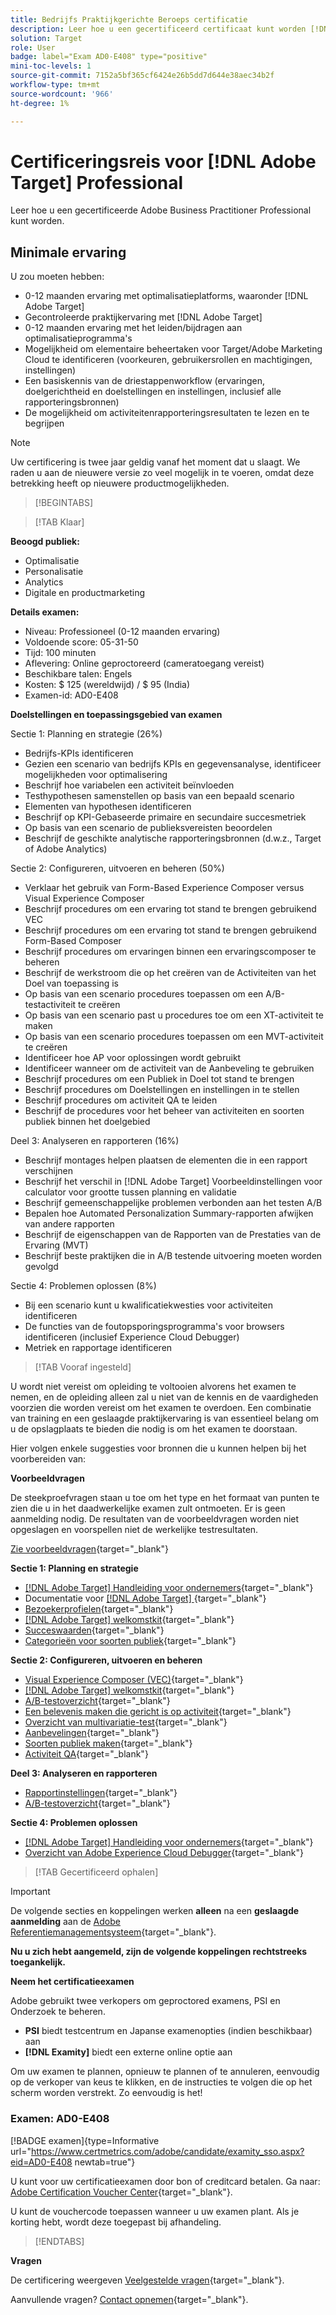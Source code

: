 ```yaml
---
title: Bedrijfs Praktijkgerichte Beroeps certificatie
description: Leer hoe u een gecertificeerd certificaat kunt worden [!DNL Adobe Target] Zakelijke beroepsbeoefenaar.
solution: Target
role: User
badge: label="Exam AD0-E408" type="positive"
mini-toc-levels: 1
source-git-commit: 7152a5bf365cf6424e26b5dd7d644e38aec34b2f
workflow-type: tm+mt
source-wordcount: '966'
ht-degree: 1%

---
```


# Certificeringsreis voor [!DNL Adobe Target] Professional

Leer hoe u een gecertificeerde Adobe Business Practitioner Professional kunt worden.

## Minimale ervaring

U zou moeten hebben:

* 0-12 maanden ervaring met optimalisatieplatforms, waaronder [!DNL Adobe Target]
* Gecontroleerde praktijkervaring met [!DNL Adobe Target]
* 0-12 maanden ervaring met het leiden/bijdragen aan optimalisatieprogramma&#39;s
* Mogelijkheid om elementaire beheertaken voor Target/Adobe Marketing Cloud te identificeren (voorkeuren, gebruikersrollen en machtigingen, instellingen)
* Een basiskennis van de driestappenworkflow (ervaringen, doelgerichtheid en doelstellingen en instellingen, inclusief alle rapporteringsbronnen)
* De mogelijkheid om activiteitenrapporteringsresultaten te lezen en te begrijpen

>[!NOTE]
>
>Uw certificering is twee jaar geldig vanaf het moment dat u slaagt. We raden u aan de nieuwere versie zo veel mogelijk in te voeren, omdat deze betrekking heeft op nieuwere productmogelijkheden.

>[!BEGINTABS]

>[!TAB Klaar]

**Beoogd publiek:**

* Optimalisatie
* Personalisatie
* Analytics
* Digitale en productmarketing

**Details examen:**

* Niveau: Professioneel (0-12 maanden ervaring)
* Voldoende score: 05-31-50
* Tijd: 100 minuten
* Aflevering: Online geproctoreerd (cameratoegang vereist)
* Beschikbare talen: Engels
* Kosten: $ 125 (wereldwijd) / $ 95 (India)
* Examen-id: AD0-E408

**Doelstellingen en toepassingsgebied van examen**

Sectie 1: Planning en strategie (26%)

* Bedrijfs-KPIs identificeren
* Gezien een scenario van bedrijfs KPIs en gegevensanalyse, identificeer mogelijkheden voor optimalisering
* Beschrijf hoe variabelen een activiteit beïnvloeden
* Testhypothesen samenstellen op basis van een bepaald scenario
* Elementen van hypothesen identificeren
* Beschrijf op KPI-Gebaseerde primaire en secundaire succesmetriek
* Op basis van een scenario de publieksvereisten beoordelen
* Beschrijf de geschikte analytische rapporteringsbronnen (d.w.z., Target of Adobe Analytics)

Sectie 2: Configureren, uitvoeren en beheren (50%)

* Verklaar het gebruik van Form-Based Experience Composer versus Visual Experience Composer
* Beschrijf procedures om een ervaring tot stand te brengen gebruikend VEC
* Beschrijf procedures om een ervaring tot stand te brengen gebruikend Form-Based Composer
* Beschrijf procedures om ervaringen binnen een ervaringscomposer te beheren
* Beschrijf de werkstroom die op het creëren van de Activiteiten van het Doel van toepassing is
* Op basis van een scenario procedures toepassen om een A/B-testactiviteit te creëren
* Op basis van een scenario past u procedures toe om een XT-activiteit te maken
* Op basis van een scenario procedures toepassen om een MVT-activiteit te creëren
* Identificeer hoe AP voor oplossingen wordt gebruikt
* Identificeer wanneer om de activiteit van de Aanbeveling te gebruiken
* Beschrijf procedures om een Publiek in Doel tot stand te brengen
* Beschrijf procedures om Doelstellingen en instellingen in te stellen
* Beschrijf procedures om activiteit QA te leiden
* Beschrijf de procedures voor het beheer van activiteiten en soorten publiek binnen het doelgebied

Deel 3: Analyseren en rapporteren (16%)

* Beschrijf montages helpen plaatsen de elementen die in een rapport verschijnen
* Beschrijf het verschil in [!DNL Adobe Target] Voorbeeldinstellingen voor calculator voor grootte tussen planning en validatie
* Beschrijf gemeenschappelijke problemen verbonden aan het testen A/B
* Bepalen hoe Automated Personalization Summary-rapporten afwijken van andere rapporten
* Beschrijf de eigenschappen van de Rapporten van de Prestaties van de Ervaring (MVT)
* Beschrijf beste praktijken die in A/B testende uitvoering moeten worden gevolgd

Sectie 4: Problemen oplossen (8%)

* Bij een scenario kunt u kwalificatiekwesties voor activiteiten identificeren
* De functies van de foutopsporingsprogramma&#39;s voor browsers identificeren (inclusief Experience Cloud Debugger)
* Metriek en rapportage identificeren

>[!TAB Vooraf ingesteld]

U wordt niet vereist om opleiding te voltooien alvorens het examen te nemen, en de opleiding alleen zal u niet van de kennis en de vaardigheden voorzien die worden vereist om het examen te overdoen. Een combinatie van training en een geslaagde praktijkervaring is van essentieel belang om u de opslagplaats te bieden die nodig is om het examen te doorstaan.

Hier volgen enkele suggesties voor bronnen die u kunnen helpen bij het voorbereiden van:

**Voorbeeldvragen**

De steekproefvragen staan u toe om het type en het formaat van punten te zien die u in het daadwerkelijke examen zult ontmoeten. Er is geen aanmelding nodig. De resultaten van de voorbeeldvragen worden niet opgeslagen en voorspellen niet de werkelijke testresultaten.

[Zie voorbeeldvragen](https://scorpion.caveon.com/launchpad/ad0-e408-adobe-target-business-practitioner-professional-copy-5axknr){target="_blank"}

**Sectie 1: Planning en strategie**

* [[!DNL Adobe Target] Handleiding voor ondernemers](https://experienceleague.adobe.com/docs/target/using/target-home.html?lang=en){target="_blank"}
* Documentatie voor [[!DNL Adobe Target] ](https://experienceleague.adobe.com/docs/target.html?lang=en){target="_blank"}
* [Bezoekerprofielen](https://experienceleague.adobe.com/docs/target/using/audiences/visitor-profiles/visitor-profile.html?lang=en){target="_blank"}
* [[!DNL Adobe Target] welkomstkit](https://experienceleague.adobe.com/docs/target/using/introduction/welcome/target-welcome-kit.html?lang=en){target="_blank"}
* [Succeswaarden](https://experienceleague.adobe.com/docs/target/using/activities/success-metrics/success-metrics.html?lang=en){target="_blank"}
* [Categorieën voor soorten publiek](https://experienceleague.adobe.com/docs/target/using/audiences/create-audiences/categories-audiences/target-rules.html?lang=en){target="_blank"}

**Sectie 2: Configureren, uitvoeren en beheren**

* [Visual Experience Composer (VEC)](https://experienceleague.adobe.com/docs/target/using/experiences/vec/visual-experience-composer.html?lang=en){target="_blank"}
* [[!DNL Adobe Target] welkomstkit](https://experienceleague.adobe.com/docs/target/using/introduction/welcome/target-welcome-kit.html?lang=en){target="_blank"}
* [A/B-testoverzicht](https://experienceleague.adobe.com/docs/target/using/activities/abtest/test-ab.html?lang=en){target="_blank"}
* [Een belevenis maken die gericht is op activiteit](https://experienceleague.adobe.com/docs/target/using/activities/experience-targeting/create-targeting/xt-create.html?lang=en){target="_blank"}
* [Overzicht van multivariatie-test](https://experienceleague.adobe.com/docs/target/using/activities/multivariate-test/multivariate-testing.html?lang=en){target="_blank"}
* [Aanbevelingen](https://experienceleague.adobe.com/docs/target/using/recommendations/recommendations.html?lang=en){target="_blank"}
* [Soorten publiek maken](https://experienceleague.adobe.com/docs/target/using/audiences/create-audiences/audiences.html?lang=en){target="_blank"}
* [Activiteit QA](https://experienceleague.adobe.com/docs/target/using/activities/activity-qa/activity-qa.html?lang=en){target="_blank"}

**Deel 3: Analyseren en rapporteren**

* [Rapportinstellingen](https://experienceleague.adobe.com/docs/target/using/reports/settings/report-settings.html?lang=en){target="_blank"}
* [A/B-testoverzicht](https://experienceleague.adobe.com/docs/target/using/activities/abtest/test-ab.html?lang=en){target="_blank"}

**Sectie 4: Problemen oplossen**

* [[!DNL Adobe Target] Handleiding voor ondernemers](https://experienceleague.adobe.com/docs/target/using/target-home.html?lang=en){target="_blank"}
* [Overzicht van Adobe Experience Cloud Debugger](https://experienceleague.adobe.com/docs/debugger/using/experience-cloud-debugger.html?lang=en){target="_blank"}

>[!TAB Gecertificeerd ophalen]

>[!IMPORTANT]
>
>De volgende secties en koppelingen werken **alleen**  na een **geslaagde aanmelding** aan de [Adobe Referentiemanagementsysteem](http://www.certmetrics.com/adobe){target="_blank"}.

**Nu u zich hebt aangemeld, zijn de volgende koppelingen rechtstreeks toegankelijk.**

**Neem het certificatieexamen**

Adobe gebruikt twee verkopers om geproctored examens, PSI en Onderzoek te beheren.

* **PSI** biedt testcentrum en Japanse examenopties (indien beschikbaar) aan
* **[!DNL Examity]** biedt een externe online optie aan

Om uw examen te plannen, opnieuw te plannen of te annuleren, eenvoudig op de verkoper van keus te klikken, en de instructies te volgen die op het scherm worden verstrekt. Zo eenvoudig is het!

### Examen: AD0-E408

[!BADGE examen]{type=Informative url="https://www.certmetrics.com/adobe/candidate/examity_sso.aspx?eid=AD0-E408 newtab=true"}

U kunt voor uw certificatieexamen door bon of creditcard betalen. Ga naar: [Adobe Certification Voucher Center](https://market.xvoucher.com/adobe/global){target="_blank"}.

U kunt de vouchercode toepassen wanneer u uw examen plant. Als je korting hebt, wordt deze toegepast bij afhandeling.

>[!ENDTABS]

**Vragen**

De certificering weergeven [Veelgestelde vragen](https://experienceleague.adobe.com/docs/certification/certification/faq.html?lang=en){target="_blank"}.

Aanvullende vragen? [Contact opnemen](mailto:certif@adobe.com){target="_blank"}.
